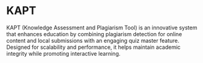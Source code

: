 # KAPT
KAPT (Knowledge Assessment and Plagiarism Tool) is an innovative system that enhances education by combining plagiarism detection for online content and local submissions with an engaging quiz master feature. Designed for scalability and performance, it helps maintain academic integrity while promoting interactive learning.
